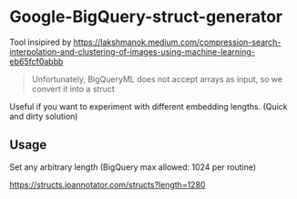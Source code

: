 # Google-BigQuery-struct-generator


Tool insipired by https://lakshmanok.medium.com/compression-search-interpolation-and-clustering-of-images-using-machine-learning-eb65fcf0abbb
>Unfortunately, BigQueryML does not accept arrays as input, so we convert it into a struct


Useful if you want to experiment with different embedding lengths. 
(Quick and dirty solution)

## Usage
Set any arbitrary length (BigQuery max allowed: 1024 per routine)

https://structs.ioannotator.com/structs?length=1280

